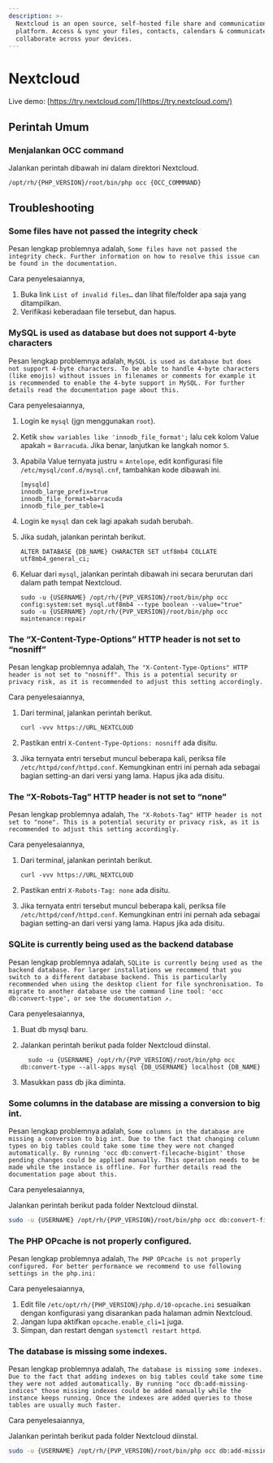 ```yaml
---
description: >-
  Nextcloud is an open source, self-hosted file share and communication
  platform. Access & sync your files, contacts, calendars & communicate and
  collaborate across your devices.
---
```


# Nextcloud

 Live demo: [https://try.nextcloud.com/](https://try.nextcloud.com/)

## Perintah Umum

### Menjalankan OCC command

Jalankan perintah dibawah ini dalam direktori Nextcloud.

```bash
/opt/rh/{PHP_VERSION}/root/bin/php occ {OCC_COMMMAND}
```

## Troubleshooting

### Some files have not passed the integrity check

Pesan lengkap problemnya adalah, `Some files have not passed the integrity check. Further information on how to resolve this issue can be found in the documentation.`

Cara penyelesaiannya,

1. Buka link `List of invalid files…` dan lihat file/folder apa saja yang ditampilkan.
2. Verifikasi keberadaan file tersebut, dan hapus.

### MySQL is used as database but does not support 4-byte characters

Pesan lengkap problemnya adalah, `MySQL is used as database but does not support 4-byte characters. To be able to handle 4-byte characters (like emojis) without issues in filenames or comments for example it is recommended to enable the 4-byte support in MySQL. For further details read the documentation page about this.`

Cara penyelesaiannya,

1. Login ke `mysql` \(jgn menggunakan `root`\).
2. Ketik `show variables like 'innodb_file_format';` lalu cek kolom Value apakah = `Barracuda`. Jika benar, lanjutkan ke langkah nomor `5`.
3. Apabila Value ternyata justru = `Antelope`, edit konfigurasi file `/etc/mysql/conf.d/mysql.cnf`, tambahkan kode dibawah ini.

   ```text
   [mysqld]
   innodb_large_prefix=true
   innodb_file_format=barracuda
   innodb_file_per_table=1
   ```

4. Login ke `mysql` dan cek lagi apakah sudah berubah.
5. Jika sudah, jalankan perintah berikut.

   ```text
   ALTER DATABASE {DB_NAME} CHARACTER SET utf8mb4 COLLATE utf8mb4_general_ci;
   ```

6. Keluar dari `mysql`, jalankan perintah dibawah ini secara berurutan dari dalam path tempat Nextcloud.

   ```text
   sudo -u {USERNAME} /opt/rh/{PVP_VERSION}/root/bin/php occ config:system:set mysql.utf8mb4 --type boolean --value="true"
   sudo -u {USERNAME} /opt/rh/{PVP_VERSION}/root/bin/php occ maintenance:repair
   ```

### The “X-Content-Type-Options” HTTP header is not set to “nosniff”

Pesan lengkap problemnya adalah, `The "X-Content-Type-Options" HTTP header is not set to "nosniff". This is a potential security or privacy risk, as it is recommended to adjust this setting accordingly.`

Cara penyelesaiannya,

1. Dari terminal, jalankan perintah berikut.

   ```text
   curl -vvv https://URL_NEXTCLOUD
   ```

2. Pastikan entri `X-Content-Type-Options: nosniff` ada disitu.
3. Jika ternyata entri tersebut muncul beberapa kali, periksa file `/etc/httpd/conf/httpd.conf`. Kemungkinan entri ini pernah ada sebagai bagian setting-an dari versi yang lama. Hapus jika ada disitu.

### The “X-Robots-Tag” HTTP header is not set to “none”

 Pesan lengkap problemnya adalah, `The "X-Robots-Tag" HTTP header is not set to "none". This is a potential security or privacy risk, as it is recommended to adjust this setting accordingly.`

Cara penyelesaiannya,

1. Dari terminal, jalankan perintah berikut.

   ```text
   curl -vvv https://URL_NEXTCLOUD
   ```

2. Pastikan entri `X-Robots-Tag: none` ada disitu.
3. Jika ternyata entri tersebut muncul beberapa kali, periksa file `/etc/httpd/conf/httpd.conf`. Kemungkinan entri ini pernah ada sebagai bagian setting-an dari versi yang lama. Hapus jika ada disitu.

### SQLite is currently being used as the backend database

Pesan lengkap problemnya adalah, `SQLite is currently being used as the backend database. For larger installations we recommend that you switch to a different database backend. This is particularly recommended when using the desktop client for file synchronisation. To migrate to another database use the command line tool: 'occ db:convert-type', or see the documentation ↗.`

Cara penyelesaiannya,

1. Buat db mysql baru.
2. Jalankan perintah berikut pada folder Nextcloud diinstal.

   ```text
     sudo -u {USERNAME} /opt/rh/{PVP_VERSION}/root/bin/php occ db:convert-type --all-apps mysql {DB_USERNAME} localhost {DB_NAME}
   ```

3. Masukkan pass db jika diminta.

### Some columns in the database are missing a conversion to big int.

Pesan lengkap problemnya adalah, `Some columns in the database are missing a conversion to big int. Due to the fact that changing column types on big tables could take some time they were not changed automatically. By running 'occ db:convert-filecache-bigint' those pending changes could be applied manually. This operation needs to be made while the instance is offline. For further details read the documentation page about this.`

Cara penyelesaiannya,

Jalankan perintah berikut pada folder Nextcloud diinstal.

```bash
sudo -u {USERNAME} /opt/rh/{PVP_VERSION}/root/bin/php occ db:convert-filecache-bigint
```

### The PHP OPcache is not properly configured.

Pesan lengkap problemnya adalah, `The PHP OPcache is not properly configured. For better performance we recommend to use following settings in the php.ini:`

Cara penyelesaiannya,

1. Edit file `/etc/opt/rh/{PHP_VERSION}/php.d/10-opcache.ini` sesuaikan dengan konfigurasi yang disarankan pada halaman admin Nextcloud.
2. Jangan lupa aktifkan `opcache.enable_cli=1` juga.
3. Simpan, dan restart dengan `systemctl restart httpd`.

### The database is missing some indexes.

Pesan lengkap problemnya adalah, `The database is missing some indexes. Due to the fact that adding indexes on big tables could take some time they were not added automatically. By running "occ db:add-missing-indices" those missing indexes could be added manually while the instance keeps running. Once the indexes are added queries to those tables are usually much faster.`

Cara penyelesaiannya,

Jalankan perintah berikut pada folder Nextcloud diinstal.

```bash
sudo -u {USERNAME} /opt/rh/{PVP_VERSION}/root/bin/php occ db:add-missing-indices
```

